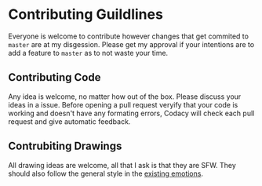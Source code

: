 # Contributing Guildlines

Everyone is welcome to contribute however changes that get commited to `master` are at my disgession. Please get my approval if your intentions are to add a feature to `master` as to not waste your time.

## Contributing Code

Any idea is welcome, no matter how out of the box. Please discuss your ideas in a issue. Before opening a pull request veryify that your code is working and doesn't have any formating errors, Codacy will check each pull request and give automatic feedback.

## Contrubiting Drawings

All drawing ideas are welcome, all that I ask is that they are SFW. They should also follow the general style in the [existing emotions](Emotional-Peary/pears/).
